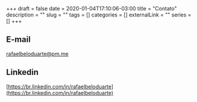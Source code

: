 +++ 
draft = false
date = 2020-01-04T17:10:06-03:00
title = "Contato"
description = ""
slug = "" 
tags = []
categories = []
externalLink = ""
series = []
+++

## E-mail

rafaelbeloduarte@pm.me

## Linkedin

[https://br.linkedin.com/in/rafaelbeloduarte](https://br.linkedin.com/in/rafaelbeloduarte)
